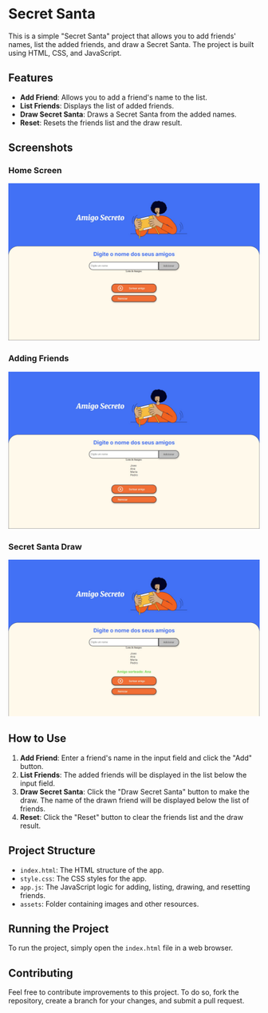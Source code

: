# Secret Santa

This is a simple "Secret Santa" project that allows you to add friends' names, list the added friends, and draw a Secret Santa. The project is built using HTML, CSS, and JavaScript.

## Features

- **Add Friend**: Allows you to add a friend's name to the list.
- **List Friends**: Displays the list of added friends.
- **Draw Secret Santa**: Draws a Secret Santa from the added names.
- **Reset**: Resets the friends list and the draw result.

## Screenshots

### Home Screen
![Home Screen](assets/InitialScreen.png)

### Adding Friends
![Adding Friends](assets/AddingFriends.png)

### Secret Santa Draw
![Secret Santa Draw](assets/SecretSantaDraw.png)

## How to Use

1. **Add Friend**: Enter a friend's name in the input field and click the "Add" button.
2. **List Friends**: The added friends will be displayed in the list below the input field.
3. **Draw Secret Santa**: Click the "Draw Secret Santa" button to make the draw. The name of the drawn friend will be displayed below the list of friends.
4. **Reset**: Click the "Reset" button to clear the friends list and the draw result.

## Project Structure

- `index.html`: The HTML structure of the app.
- `style.css`: The CSS styles for the app.
- `app.js`: The JavaScript logic for adding, listing, drawing, and resetting friends.
- `assets`: Folder containing images and other resources.

## Running the Project

To run the project, simply open the `index.html` file in a web browser.

## Contributing

Feel free to contribute improvements to this project. To do so, fork the repository, create a branch for your changes, and submit a pull request.
